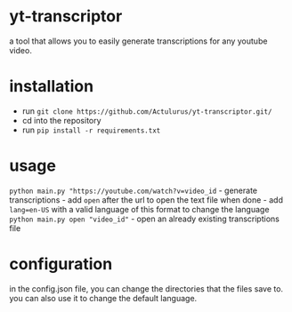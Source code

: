 # yt-transcriptor

a tool that allows you to easily generate transcriptions for any youtube video.

# installation

- run `git clone https://github.com/Actulurus/yt-transcriptor.git/`
- cd into the repository
- run `pip install -r requirements.txt`

# usage

`python main.py "https://youtube.com/watch?v=video_id` - generate transcriptions - add `open` after the url to open the text file when done - add `lang=en-US` with a valid language of this format to change the language
`python main.py open "video_id"` - open an already existing transcriptions file

# configuration

in the config.json file, you can change the directories that the files save to. you can also use it to change the default language.
